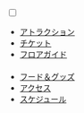 <html>
  
  <link rel="stylesheet" type="text/css" href="menu.css">
  
  <input type="checkbox" id="cp_navimenuid">
  <label class="menu" for="cp_navimenuid">

  <div class="menubar">
    <span class="bar"></span>
    <span class="bar"></span>
    <span class="bar"></span>
    <span class="bar"></span>
    <span class="bar"></span>
  </div>

  <ul>
    <li><a id="アトラクション" href="https://takajo-soft19.github.io/midnightland/attraction">アトラクション</a></li>
    <li><a id="チケット" href="https://takajo-soft19.github.io/midnightland/ticket">チケット</a></li>
    <li><a id="フロアガイド" href="https://takajo-soft19.github.io/midnightland/floor">フロアガイド</a></li>
  　<li><a id="フード＆グッズ" href="https://takajo-soft19.github.io/midnightland/foodgoods">フード＆グッズ</a></li>
    <li><a id="アクセス" href="https://takajo-soft19.github.io/midnightland/access">アクセス</a></li>
    <li><a id="スケジュール" href="https://takajo-soft19.github.io/midnightland/Schedule">スケジュール</a></li>
  </ul>

  </label>

  
  
  
</html>

